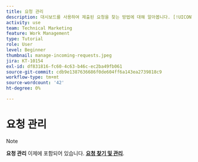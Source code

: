 ```yaml
---
title: 요청 관리
description: 대시보드를 사용하여 제출된 요청을 찾는 방법에 대해 알아봅니다. [!UICONTROL 홈], [!UICONTROL 요청] 영역 또는 [!UICONTROL 팀] 페이지 위치 [!DNL  Workfront].
activity: use
team: Technical Marketing
feature: Work Management
type: Tutorial
role: User
level: Beginner
thumbnail: manage-incoming-requests.jpeg
jira: KT-10154
exl-id: df831816-fc60-4c63-b46c-ec2ba49fb061
source-git-commit: cdb9e1387636686f0de604ff6a143ea2739818c9
workflow-type: tm+mt
source-wordcount: '42'
ht-degree: 0%

---
```


# 요청 관리

>[!NOTE]
>
>**요청 관리** 이제에 포함되어 있습니다. **[요청 찾기 및 관리](https://experienceleague.adobe.com/docs/workfront-learn/tutorials-workfront/manage-work/issues-requests/find-requests.html)**.

